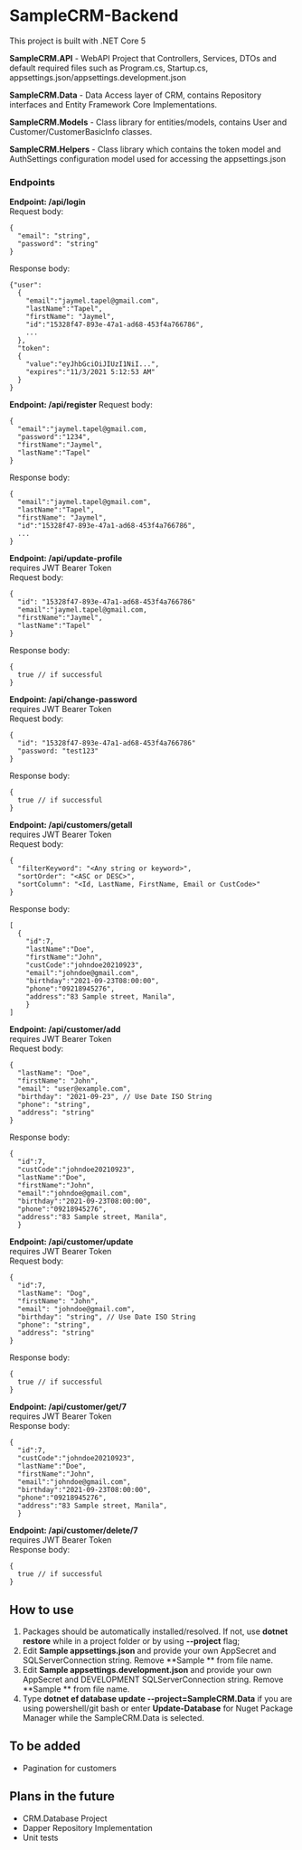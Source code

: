 # SampleCRM-Backend
This project is built with .NET Core 5

**SampleCRM.API** - WebAPI Project that Controllers, Services, DTOs and default required files such as Program.cs, Startup.cs, appsettings.json/appsettings.development.json

**SampleCRM.Data** - Data Access layer of CRM, contains Repository interfaces and Entity Framework Core Implementations.

**SampleCRM.Models** - Class library for entities/models, contains User and Customer/CustomerBasicInfo classes.

**SampleCRM.Helpers** - Class library which contains the token model and AuthSettings configuration model used for accessing the appsettings.json

### Endpoints

**Endpoint: /api/login**\
Request body:
```
{
  "email": "string",
  "password": "string"
}
```
Response body:
```
{"user":
  {
    "email":"jaymel.tapel@gmail.com",
    "lastName":"Tapel",
    "firstName": "Jaymel",
    "id":"15328f47-893e-47a1-ad68-453f4a766786",
    ...
  },
  "token":
  {
    "value":"eyJhbGciOiJIUzI1NiI...",
    "expires":"11/3/2021 5:12:53 AM"
  }
}
```


**Endpoint: /api/register**
Request body:
```
{
  "email":"jaymel.tapel@gmail.com,
  "password":"1234",
  "firstName":"Jaymel",
  "lastName":"Tapel"
}
```

Response body:
```
{
  "email":"jaymel.tapel@gmail.com",
  "lastName":"Tapel",
  "firstName": "Jaymel",
  "id":"15328f47-893e-47a1-ad68-453f4a766786",
  ...
}
```

**Endpoint: /api/update-profile**\
requires JWT Bearer Token\
Request body:
```
{
  "id": "15328f47-893e-47a1-ad68-453f4a766786"
  "email":"jaymel.tapel@gmail.com,
  "firstName":"Jaymel",
  "lastName":"Tapel"
}
```
Response body:
```
{
  true // if successful
}
```

**Endpoint: /api/change-password**\
requires JWT Bearer Token\
Request body:
```
{
  "id": "15328f47-893e-47a1-ad68-453f4a766786"
  "password: "test123"
}
```
Response body:
```
{
  true // if successful
}
```



**Endpoint: /api/customers/getall**\
requires JWT Bearer Token\
Request body:
```
{
  "filterKeyword": "<Any string or keyword>",
  "sortOrder": "<ASC or DESC>",
  "sortColumn": "<Id, LastName, FirstName, Email or CustCode>"
}
```
Response body:
```
[
  {
    "id":7,     
    "lastName":"Doe",
    "firstName":"John",
    "custCode":"johndoe20210923",
    "email":"johndoe@gmail.com",
    "birthday":"2021-09-23T08:00:00",
    "phone":"09218945276",
    "address":"83 Sample street, Manila",
    }
]
```

**Endpoint: /api/customer/add**\
requires JWT Bearer Token\
Request body:
```
{
  "lastName": "Doe",
  "firstName": "John",
  "email": "user@example.com",
  "birthday": "2021-09-23", // Use Date ISO String
  "phone": "string",
  "address": "string"
}
```

Response body:
```
{
  "id":7,
  "custCode":"johndoe20210923",
  "lastName":"Doe",
  "firstName":"John",
  "email":"johndoe@gmail.com",
  "birthday":"2021-09-23T08:00:00",
  "phone":"09218945276",
  "address":"83 Sample street, Manila",
  }
```

**Endpoint: /api/customer/update**\
requires JWT Bearer Token\
Request body:
```
{
  "id":7,
  "lastName": "Dog",
  "firstName": "John",
  "email": "johndoe@gmail.com",
  "birthday": "string", // Use Date ISO String
  "phone": "string",
  "address": "string"
}
```
Response body:
```
{
  true // if successful
}
```

**Endpoint: /api/customer/get/7**\
requires JWT Bearer Token\
Response body:
```
{
  "id":7,
  "custCode":"johndoe20210923",
  "lastName":"Doe",
  "firstName":"John",
  "email":"johndoe@gmail.com",
  "birthday":"2021-09-23T08:00:00",
  "phone":"09218945276",
  "address":"83 Sample street, Manila",
  }
```

**Endpoint: /api/customer/delete/7**\
requires JWT Bearer Token\
Response body:
```
{
  true // if successful
}
```


## How to use
1. Packages should be automatically installed/resolved. If not, use **dotnet restore** while in a project folder or by using **--project** flag;
2. Edit **Sample appsettings.json** and provide your own AppSecret and SQLServerConnection string. Remove **Sample ** from file name.
3. Edit **Sample appsettings.development.json** and provide your own AppSecret and DEVELOPMENT SQLServerConnection string. Remove **Sample ** from file name.
4. Type **dotnet ef database update --project=SampleCRM.Data** if you are using powershell/git bash or enter **Update-Database** for Nuget Package Manager while the SampleCRM.Data is selected.  


## To be added
- Pagination for customers

## Plans in the future
- CRM.Database Project
- Dapper Repository Implementation
- Unit tests
